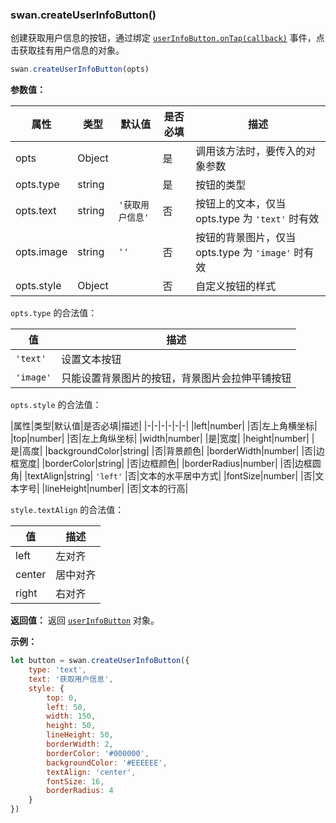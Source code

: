 ### swan.createUserInfoButton()

创建获取用户信息的按钮，通过绑定 [`userInfoButton.onTap(callback)`](#userInfoButton-onTap) 事件，点击获取挂有用户信息的对象。

```js
swan.createUserInfoButton(opts)
```

**参数值：**

|属性|类型|默认值|是否必填|描述|
|-|-|-|-|-|
|opts|Object| |是|调用该方法时，要传入的对象参数|
|opts.type|string| |是|按钮的类型|
|opts.text|string| `'获取用户信息'` |否|按钮上的文本，仅当 opts.type 为 `'text'` 时有效|
|opts.image|string| `''` |否|按钮的背景图片，仅当 opts.type 为 `'image'` 时有效|
|opts.style|Object| |否|自定义按钮的样式|

`opts.type` 的合法值：

|值|描述|
|-|-|
| `'text'` |设置文本按钮|
| `'image'` |只能设置背景图片的按钮，背景图片会拉伸平铺按钮|

`opts.style` 的合法值：

|属性|类型|默认值|是否必填|描述|
|-|-|-|-|-|-|
|left|number| |否|左上角横坐标|
|top|number| |否|左上角纵坐标|
|width|number| |是|宽度|
|height|number| |是|高度|
|backgroundColor|string| |否|背景颜色|
|borderWidth|number| |否|边框宽度|
|borderColor|string| |否|边框颜色|
|borderRadius|number| |否|边框圆角|
|textAlign|string| `'left'` |否|文本的水平居中方式|
|fontSize|number| |否|文本字号|
|lineHeight|number| |否|文本的行高|

`style.textAlign` 的合法值：

|值|描述|
|-|-|
|left|左对齐|
|center|居中对齐|
|right|右对齐|

**返回值：**
返回 [`userInfoButton`](#userInfoButton) 对象。

**示例：**

```js
let button = swan.createUserInfoButton({
    type: 'text',
    text: '获取用户信息',
    style: {
        top: 0,
        left: 50,
        width: 150,
        height: 50,
        lineHeight: 50,
        borderWidth: 2,
        borderColor: '#000000',
        backgroundColor: '#EEEEEE',
        textAlign: 'center',
        fontSize: 16,
        borderRadius: 4
    }
})
```